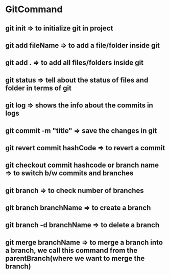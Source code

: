 # GitCommand
## git init => to initialize git in project
## git add fileName => to add a file/folder inside git
## git add . => to add all files/folders inside git 
## git status => tell about the status of files and folder in terms of git
## git log => shows the info about the commits in logs
## git commit -m "title" => save the changes in git 
## git revert commit hashCode => to revert a commit
## git checkout commit hashcode or branch name => to switch b/w commits and branches
## git branch => to check number of branches
## git branch branchName => to create a branch
## git branch -d branchName => to delete a branch
## git merge branchName => to merge a branch into a branch, we call this command from the parentBranch(where we want to merge the branch)


